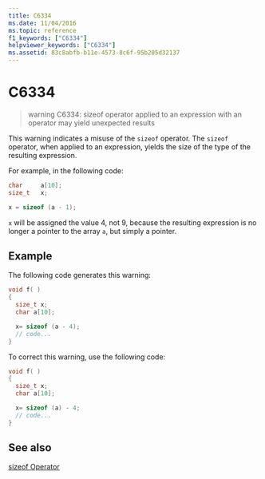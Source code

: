 ```yaml
---
title: C6334
ms.date: 11/04/2016
ms.topic: reference
f1_keywords: ["C6334"]
helpviewer_keywords: ["C6334"]
ms.assetid: 83c8abfb-b11e-4573-8c6f-95b205d32137
---
```

# C6334

> warning C6334: sizeof operator applied to an expression with an operator may yield unexpected results

This warning indicates a misuse of the `sizeof` operator. The `sizeof` operator, when applied to an expression, yields the size of the type of the resulting expression.

For example, in the following code:

```cpp
char     a[10];
size_t   x;

x = sizeof (a - 1);
```

 `x` will be assigned the value 4, not 9, because the resulting expression is no longer a pointer to the array `a`, but simply a pointer.

## Example

The following code generates this warning:

```cpp
void f( )
{
  size_t x;
  char a[10];

  x= sizeof (a - 4);
  // code...
}
```

To correct this warning, use the following code:

```cpp
void f( )
{
  size_t x;
  char a[10];

  x= sizeof (a) - 4;
  // code...
}
```

## See also

[sizeof Operator](/cpp/cpp/sizeof-operator)
